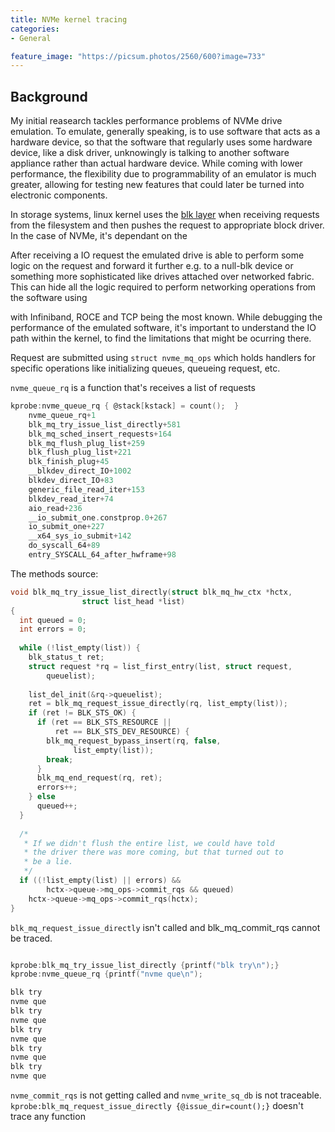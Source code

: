 ```yaml
---
title: NVMe kernel tracing
categories:
- General

feature_image: "https://picsum.photos/2560/600?image=733"
---
```


## Background
My initial reasearch tackles performance problems of NVMe drive emulation. To emulate, generally speaking, is to use software that acts as a hardware device, so that the software that regularly uses some hardware device, like a disk driver, unknowingly is talking to another software appliance rather than actual hardware device. While coming with lower performance, the flexibility due to programmability of an emulator is much greater, allowing for testing new features that could later be turned into electronic components.


In storage systems, linux kernel uses the [blk layer](https://linux-kernel-labs.github.io/refs/heads/master/labs/block_device_drivers.html) when receiving requests from the filesystem and then pushes the request to appropriate block driver. In the case of NVMe, it's dependant on the 

After receiving a IO request the emulated drive is able to perform some logic on the request and forward it further e.g. to a null-blk device or something more sophisticated like drives attached over networked fabric. This can hide all the logic required to perform networking operations from the software using 

with Infiniband, ROCE and TCP being the most known. While debugging the performance of the emulated software, it's important to understand the IO path within the kernel, to find the limitations that might be ocurring there.

Request are submitted using `struct nvme_mq_ops` which holds handlers for specific operations like initializing queues, queueing request, etc.

`nvme_queue_rq` is a function that's  receives a list of requests

```c
kprobe:nvme_queue_rq { @stack[kstack] = count();  }
    nvme_queue_rq+1
    blk_mq_try_issue_list_directly+581
    blk_mq_sched_insert_requests+164
    blk_mq_flush_plug_list+259
    blk_flush_plug_list+221
    blk_finish_plug+45
    __blkdev_direct_IO+1002
    blkdev_direct_IO+83
    generic_file_read_iter+153
    blkdev_read_iter+74
    aio_read+236
    __io_submit_one.constprop.0+267
    io_submit_one+227
    __x64_sys_io_submit+142
    do_syscall_64+89
    entry_SYSCALL_64_after_hwframe+98

```

The methods source:

```c
void blk_mq_try_issue_list_directly(struct blk_mq_hw_ctx *hctx,
                struct list_head *list)
{
  int queued = 0;
  int errors = 0;
 
  while (!list_empty(list)) {
    blk_status_t ret;
    struct request *rq = list_first_entry(list, struct request,
        queuelist);
 
    list_del_init(&rq->queuelist);
    ret = blk_mq_request_issue_directly(rq, list_empty(list));
    if (ret != BLK_STS_OK) {
      if (ret == BLK_STS_RESOURCE ||
          ret == BLK_STS_DEV_RESOURCE) {
        blk_mq_request_bypass_insert(rq, false,
              list_empty(list));
        break;
      }
      blk_mq_end_request(rq, ret);
      errors++;
    } else
      queued++;
  }
 
  /*
   * If we didn't flush the entire list, we could have told
   * the driver there was more coming, but that turned out to
   * be a lie.
   */
  if ((!list_empty(list) || errors) &&
        hctx->queue->mq_ops->commit_rqs && queued)
    hctx->queue->mq_ops->commit_rqs(hctx);
}

```

`blk_mq_request_issue_directly` isn't called and blk_mq_commit_rqs cannot be traced.

```c

kprobe:blk_mq_try_issue_list_directly {printf("blk try\n");}
kprobe:nvme_queue_rq {printf("nvme que\n");

blk try
nvme que
blk try
nvme que
blk try
nvme que
blk try
nvme que
blk try
nvme que
```

`nvme_commit_rqs` is not getting called and `nvme_write_sq_db` is not traceable.
`kprobe:blk_mq_request_issue_directly {@issue_dir=count();}` doesn't trace any function

